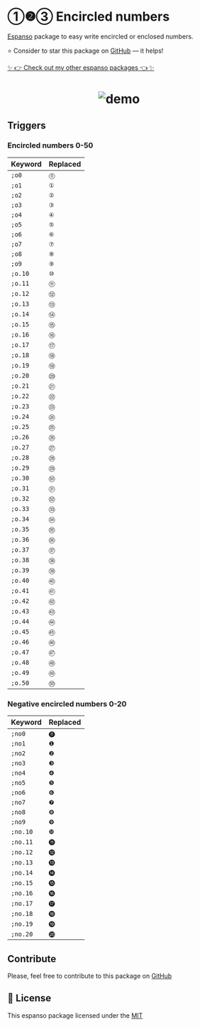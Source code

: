 # ①❷③ Encircled numbers

[Espanso](https://espanso.org) package to easy write encircled or enclosed numbers.

⭐️ Consider to star this package on [GitHub](https://github.com/kopach/espanso-package-encircled-numbers/stargazers) — it helps!

[✨ 👉 Check out my other espanso packages 👈 ✨](https://github.com/kopach?tab=repositories&q=espanso-package&type=source)

<h1 align="center">

![demo](./assets/demo.gif)

</h1>

## Triggers

### Encircled numbers 0-50

| Keyword | Replaced |
| ------- | -------- |
| `;o0`   | `⓪`      |
| `;o1`   | `①`      |
| `;o2`   | `②`      |
| `;o3`   | `③`      |
| `;o4`   | `④`      |
| `;o5`   | `⑤`      |
| `;o6`   | `⑥`      |
| `;o7`   | `⑦`      |
| `;o8`   | `⑧`      |
| `;o9`   | `⑨`      |
| `;o.10` | `⑩`      |
| `;o.11` | `⑪`      |
| `;o.12` | `⑫`      |
| `;o.13` | `⑬`      |
| `;o.14` | `⑭`      |
| `;o.15` | `⑮`      |
| `;o.16` | `⑯`      |
| `;o.17` | `⑰`      |
| `;o.18` | `⑱`      |
| `;o.19` | `⑲`      |
| `;o.20` | `⑳`      |
| `;o.21` | `㉑`     |
| `;o.22` | `㉒`     |
| `;o.23` | `㉓`     |
| `;o.24` | `㉔`     |
| `;o.25` | `㉕`     |
| `;o.26` | `㉖`     |
| `;o.27` | `㉗`     |
| `;o.28` | `㉘`     |
| `;o.29` | `㉙`     |
| `;o.30` | `㉚`     |
| `;o.31` | `㉛`     |
| `;o.32` | `㉜`     |
| `;o.33` | `㉝`     |
| `;o.34` | `㉞`     |
| `;o.35` | `㉟`     |
| `;o.36` | `㊱`     |
| `;o.37` | `㊲`     |
| `;o.38` | `㊳`     |
| `;o.39` | `㊴`     |
| `;o.40` | `㊵`     |
| `;o.41` | `㊶`     |
| `;o.42` | `㊷`     |
| `;o.43` | `㊸`     |
| `;o.44` | `㊹`     |
| `;o.45` | `㊺`     |
| `;o.46` | `㊻`     |
| `;o.47` | `㊼`     |
| `;o.48` | `㊽`     |
| `;o.49` | `㊾`     |
| `;o.50` | `㊿`     |

### Negative encircled numbers 0-20

| Keyword  | Replaced |
| -------- | -------- |
| `;no0`   | `⓿`      |
| `;no1`   | `❶`      |
| `;no2`   | `❷`      |
| `;no3`   | `❸`      |
| `;no4`   | `❹`      |
| `;no5`   | `❺`      |
| `;no6`   | `❻`      |
| `;no7`   | `❼`      |
| `;no8`   | `❽`      |
| `;no9`   | `❾`      |
| `;no.10` | `❿`      |
| `;no.11` | `⓫`      |
| `;no.12` | `⓬`      |
| `;no.13` | `⓭`      |
| `;no.14` | `⓮`      |
| `;no.15` | `⓯`      |
| `;no.16` | `⓰`      |
| `;no.17` | `⓱`      |
| `;no.18` | `⓲`      |
| `;no.19` | `⓳`      |
| `;no.20` | `⓴`      |

## Contribute

Please, feel free to contribute to this package on [GitHub](https://github.com/kopach/espanso-package-encircled-numbers)

## 📄 License

This espanso package licensed under the [MIT](https://github.com/kopach/espanso-package-encircled-numbers/blob/master/LICENSE)
